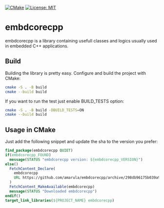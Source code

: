 [![CMake](https://github.com/amarula/embdcorecpp/actions/workflows/cmake.yml/badge.svg)](https://github.com/amarula/embdcorecpp/actions/workflows/cmake.yml)
[![License: MIT](https://img.shields.io/badge/License-MIT-yellow.svg)](https://opensource.org/licenses/MIT)

# embdcorecpp

embdcorecpp is a library containing usefull classes and logics usually used in embedded C++ applications.

## Build

Building the library is pretty easy. Configure and build the project with CMake:
```bash
cmake -S . -B build
cmake --build build
```

If you want to run the test just enable BUILD_TESTS option:
```bash
cmake -S . -B build -DBUILD_TESTS=ON
cmake --build build
```

## Usage in CMake

Just add the following snippet and update the sha to the version you prefer:
```cmake
find_package(embdcorecpp QUIET)
if(embdcorecpp_FOUND)
  message(STATUS "embdcorecpp version: ${embdcorecpp_VERSION}")
else()
  FetchContent_Declare(
    embdcorecpp
    URL https://github.com/amarula/embdcorecpp/archive/298db96175b039a9558c505f6072d7e2a6694d47.zip
  )
  FetchContent_MakeAvailable(embdcorecpp)
  message(STATUS "Downloaded embdcorecpp")
endif()
target_link_libraries(${PROJECT_NAME} embdcorecpp)
```